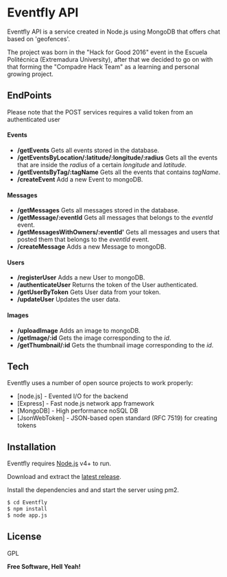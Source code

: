 # Eventfly API

Eventfly API is a service created in Node.js using MongoDB that offers chat based on 'geofences'. 

The project was born in the "Hack for Good 2016" event in the Escuela Politécnica (Extremadura University), after that we decided to go on with that forming the "Compadre Hack Team" as a learning and personal growing project.

## EndPoints

Please note that the POST services requires a valid token from an authenticated user

#### Events
    
- **/getEvents** Gets all events stored in the database.
- **/getEventsByLocation/:latitude/:longitude/:radius** Gets all the events that are inside the _radius_ of a certain _longitude_ and _latitude_.
- **/getEventsByTag/:tagName** Gets all the events that contains _tagName_. 
- **/createEvent** Add a new Event to mongoDB.

#### Messages

- **/getMessages** Gets all messages stored in the database.
- **/getMessage/:eventId** Gets all messages that belongs to the _eventId_ event.
- **/getMessagesWithOwners/:eventId'** Gets all messages and users that posted them that belongs to the _eventId_ event.
- **/createMessage** Adds a new Message to mongoDB.

#### Users

- **/registerUser** Adds a new User to mongoDB.
- **/authenticateUser** Returns the token of the User authenticated.
- **/getUserByToken** Gets User data from your token.
- **/updateUser** Updates the user data.

#### Images

- **/uploadImage** Adds an image to mongoDB.
- **/getImage/:id** Gets the image corresponding to the _id_.
- **/getThumbnail/:id** Gets the thumbnail image corresponding to the _id_.


## Tech

Eventfly uses a number of open source projects to work properly:

* [node.js] - Evented I/O for the backend
* [Express] - Fast node.js network app framework 
* [MongoDB] - High performance noSQL DB
* [JsonWebToken] - JSON-based open standard (RFC 7519) for creating tokens

## Installation

Eventfly requires [Node.js](https://nodejs.org/) v4+ to run.

Download and extract the [latest release](https://github.com/CompadreHackTeam/Eventfly).

Install the dependencies and and start the server using pm2.

```sh
$ cd Eventfly
$ npm install 
$ node app.js
```

License
----

GPL

**Free Software, Hell Yeah!**